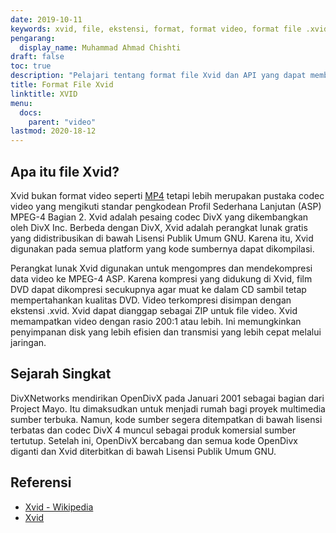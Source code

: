```yaml
---
date: 2019-10-11
keywords: xvid, file, ekstensi, format, format video, format file .xvid, format file xvid, ekstensi .xvid, ekstensi xvid, cara membuka file xvid
pengarang:
  display_name: Muhammad Ahmad Chishti
draft: false
toc: true
description: "Pelajari tentang format file Xvid dan API yang dapat membuat dan membuka file Xvid"
title: Format File Xvid
linktitle: XVID
menu:
  docs:
    parent: "video"
lastmod: 2020-18-12
---
```


## Apa itu file Xvid? ##

Xvid bukan format video seperti [MP4](/id/video/mp4/) tetapi lebih merupakan pustaka codec video yang mengikuti standar pengkodean Profil Sederhana Lanjutan (ASP) MPEG-4 Bagian 2. Xvid adalah pesaing codec DivX yang dikembangkan oleh DivX Inc. Berbeda dengan DivX, Xvid adalah perangkat lunak gratis yang didistribusikan di bawah Lisensi Publik Umum GNU. Karena itu, Xvid digunakan pada semua platform yang kode sumbernya dapat dikompilasi.

Perangkat lunak Xvid digunakan untuk mengompres dan mendekompresi data video ke MPEG-4 ASP. Karena kompresi yang didukung di Xvid, film DVD dapat dikompresi secukupnya agar muat ke dalam CD sambil tetap mempertahankan kualitas DVD. Video terkompresi disimpan dengan ekstensi .xvid. Xvid dapat dianggap sebagai ZIP untuk file video. Xvid memampatkan video dengan rasio 200:1 atau lebih. Ini memungkinkan penyimpanan disk yang lebih efisien dan transmisi yang lebih cepat melalui jaringan.

## Sejarah Singkat ##

DivXNetworks mendirikan OpenDivX pada Januari 2001 sebagai bagian dari Project Mayo. Itu dimaksudkan untuk menjadi rumah bagi proyek multimedia sumber terbuka. Namun, kode sumber segera ditempatkan di bawah lisensi terbatas dan codec DivX 4 muncul sebagai produk komersial sumber tertutup. Setelah ini, OpenDivX bercabang dan semua kode OpenDivx diganti dan Xvid diterbitkan di bawah Lisensi Publik Umum GNU.

## Referensi ##

- [Xvid - Wikipedia](https://en.wikipedia.org/wiki/Xvid)
- [Xvid](https://www.xvid.com/)
